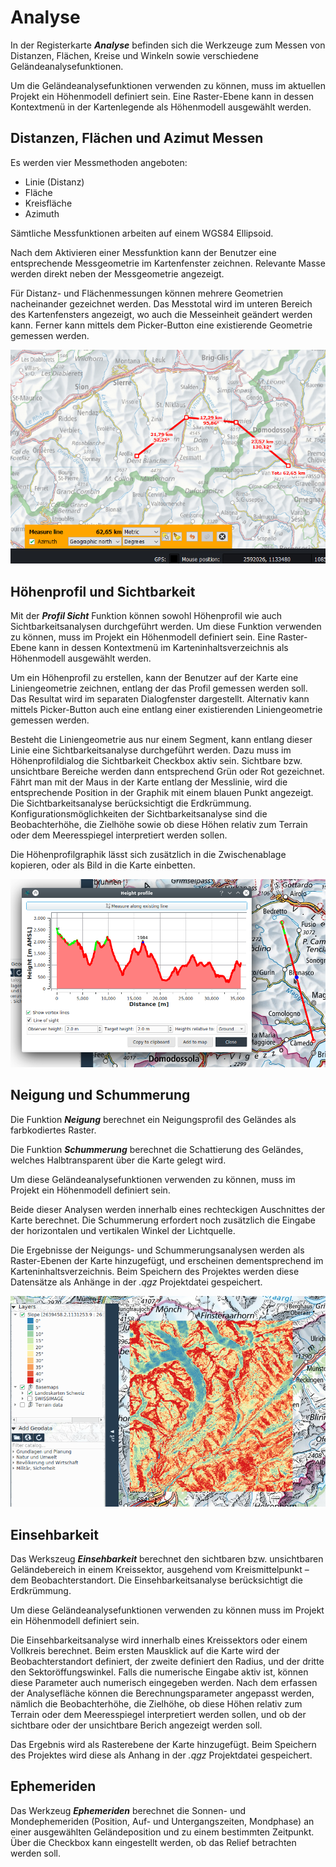# Analyse

In der Registerkarte **_Analyse_** befinden sich die Werkzeuge zum Messen von Distanzen, Flächen, Kreise und Winkeln sowie verschiedene Geländeanalysefunktionen.

Um die Geländeanalysefunktionen verwenden zu können, muss im aktuellen Projekt ein Höhenmodell definiert sein. Eine Raster-Ebene kann in dessen Kontextmenü in der Kartenlegende als Höhenmodell ausgewählt werden.


## <a name="sec0"></a>Distanzen, Flächen und Azimut Messen

Es werden vier Messmethoden angeboten:

+ Linie (Distanz)
+ Fläche
+ Kreisfläche
+ Azimuth

Sämtliche Messfunktionen arbeiten auf einem WGS84 Ellipsoid.

Nach dem Aktivieren einer Messfunktion kann der Benutzer eine entsprechende Messgeometrie im Kartenfenster zeichnen. Relevante Masse werden direkt neben der Messgeometrie angezeigt.

Für Distanz- und Flächenmessungen können mehrere Geometrien nacheinander gezeichnet werden. Das Messtotal wird im unteren Bereich des Kartenfensters angezeigt, wo auch die Messeinheit geändert werden kann. Ferner kann mittels dem Picker-Button eine existierende Geometrie gemessen werden.

<img src="../../media/image3.png" />

## <a name="sec1"></a>Höhenprofil und Sichtbarkeit

Mit der **_Profil Sicht_** Funktion können sowohl Höhenprofil wie auch Sichtbarkeitsanalysen durchgeführt werden. Um diese Funktion verwenden zu können, muss im Projekt ein Höhenmodell definiert sein. Eine Raster-Ebene kann in dessen Kontextmenü im Karteninhaltsverzeichnis als Höhenmodell ausgewählt werden.

Um ein Höhenprofil zu erstellen, kann der Benutzer auf der Karte eine Liniengeometrie zeichnen, entlang der das Profil gemessen werden soll. Das Resultat wird im separaten Dialogfenster dargestellt. Alternativ kann mittels Picker-Button auch eine entlang einer existierenden Liniengeometrie gemessen werden.

Besteht die Liniengeometrie aus nur einem Segment, kann entlang dieser Linie eine Sichtbarkeitsanalyse durchgeführt werden. Dazu muss im Höhenprofildialog die Sichtbarkeit Checkbox aktiv sein. Sichtbare bzw. unsichtbare Bereiche werden dann entsprechend Grün oder Rot gezeichnet. Fährt man mit der Maus in der Karte entlang der Messlinie, wird die entsprechende Position in der Graphik mit einem blauen Punkt angezeigt. Die Sichtbarkeitsanalyse berücksichtigt die Erdkrümmung. Konfigurationsmöglichkeiten der Sichtbarkeitsanalyse sind die Beobachterhöhe, die Zielhöhe sowie ob diese Höhen relativ zum Terrain oder dem Meeresspiegel interpretiert werden sollen. 

Die Höhenprofilgraphik lässt sich zusätzlich in die Zwischenablage kopieren, oder als Bild in die Karte einbetten.

<img src="../../media/image4.png" />


## <a name="sec2"></a>Neigung und Schummerung

Die Funktion **_Neigung_** berechnet ein Neigungsprofil des Geländes als farbkodiertes Raster.

Die Funktion **_Schummerung_** berechnet die Schattierung des Geländes, welches Halbtransparent über die Karte gelegt wird.

Um diese Geländeanalysefunktionen verwenden zu können, muss im Projekt ein Höhenmodell definiert sein.

Beide dieser Analysen werden innerhalb eines rechteckigen Auschnittes der Karte berechnet. Die Schummerung erfordert noch zusätzlich die Eingabe der horizontalen und vertikalen Winkel der Lichtquelle.

Die Ergebnisse der Neigungs- und Schummerungsanalysen werden als Raster-Ebenen der Karte hinzugefügt, und erscheinen dementsprechend im Karteninhaltsverzeichnis. Beim Speichern des Projektes werden diese Datensätze als Anhänge in der *<Projektname>.qgz* Projektdatei gespeichert.

<img src="../../media/image5.png" />


## <a name="sec3"></a>Einsehbarkeit

Das Werkszeug **_Einsehbarkeit_** berechnet den sichtbaren bzw. unsichtbaren Geländebereich in einem Kreissektor, ausgehend vom Kreismittelpunkt – dem Beobachterstandort. Die Einsehbarkeitsanalyse berücksichtigt die Erdkrümmung.

Um diese Geländeanalysefunktionen verwenden zu können muss im Projekt ein Höhenmodell definiert sein.

Die Einsehbarkeitsanalyse wird innerhalb eines Kreissektors oder einem Vollkreis berechnet. Beim ersten Mausklick auf die Karte wird der Beobachterstandort definiert, der zweite definiert den Radius, und der dritte den Sektoröffungswinkel. Falls die numerische Eingabe aktiv ist, können diese Parameter auch numerisch eingegeben werden. Nach dem erfassen der Analysefläche können die Berechnungsparameter angepasst werden, nämlich die Beobachterhöhe, die Zielhöhe, ob diese Höhen relativ zum Terrain oder dem Meeresspiegel interpretiert werden sollen, und ob der sichtbare oder der unsichtbare Berich angezeigt werden soll.

Das Ergebnis wird als Rasterebene der Karte hinzugefügt. Beim Speichern des Projektes wird diese als Anhang in der *<Projektname>.qgz* Projektdatei gespeichert.

## <a name="sec4"></a>Ephemeriden

Das Werkzeug **_Ephemeriden_** berechnet die Sonnen- und Mondephemeriden (Position, Auf- und Untergangszeiten, Mondphase) an einer ausgewählten Geländeposition und zu einem bestimmten Zeitpunkt. Über die Checkbox kann eingestellt werden, ob das Relief betrachten werden soll.
